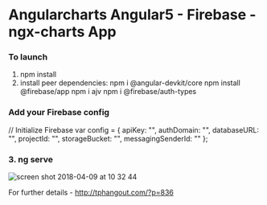 # Angularcharts Angular5 - Firebase - ngx-charts App

### To launch
1. npm install
2. install peer dependencies:
npm i @angular-devkit/core
npm install @firebase/app
npm i ajv
npm i @firebase/auth-types

### Add your Firebase config
// Initialize Firebase
  var config = {
    apiKey: "",
    authDomain: "",
    databaseURL: "",
    projectId: "",
    storageBucket: "",
    messagingSenderId: ""
  };

### 3. ng serve

![screen shot 2018-04-09 at 10 32 44](https://user-images.githubusercontent.com/29293985/38503977-845f259a-3be1-11e8-9c77-2ce627e9eb89.png)

For further details - http://tphangout.com/?p=836
